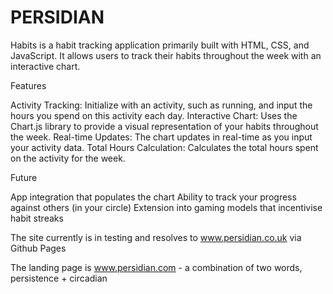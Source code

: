 # PERSIDIAN

Habits is a habit tracking application primarily built with HTML, CSS, and JavaScript. 
It allows users to track their habits throughout the week with an interactive chart.

Features

Activity Tracking: Initialize with an activity, such as running, and input the hours you spend on this activity each day.
Interactive Chart: Uses the Chart.js library to provide a visual representation of your habits throughout the week.
Real-time Updates: The chart updates in real-time as you input your activity data.
Total Hours Calculation: Calculates the total hours spent on the activity for the week.

Future

App integration that populates the chart
Ability to track your progress against others (in your circle)
Extension into gaming models that incentivise habit streaks

The site currently is in testing and resolves to www.persidian.co.uk via Github Pages

The landing page is www.persidian.com - a combination of two words, persistence + circadian

